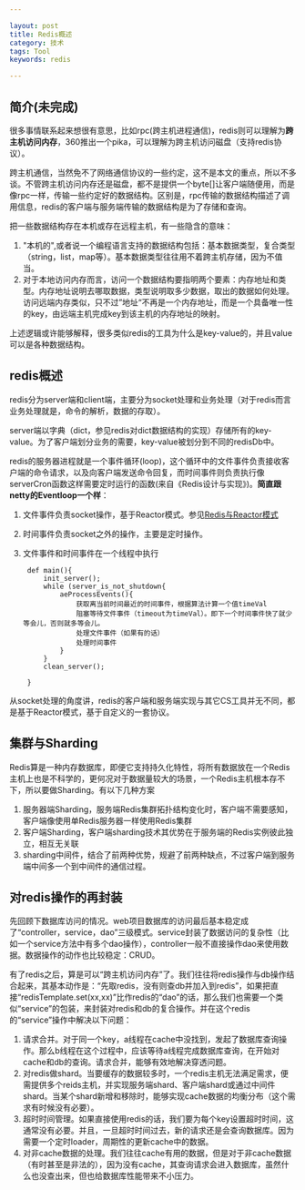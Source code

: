 ```yaml
---

layout: post
title: Redis概述
category: 技术
tags: Tool
keywords: redis

---
```


## 简介(未完成)

很多事情联系起来想很有意思，比如rpc(跨主机进程通信)，redis则可以理解为**跨主机访问内存**，360推出一个pika，可以理解为跨主机访问磁盘（支持redis协议）。

跨主机通信，当然免不了网络通信协议的一些约定，这不是本文的重点，所以不多谈。不管跨主机访问内存还是磁盘，都不是提供一个byte[]让客户端随便用，而是像rpc一样，传输一些约定好的数据结构。区别是，rpc传输的数据结构描述了调用信息，redis的客户端与服务端传输的数据结构是为了存储和查询。

把一些数据结构存在本机或存在远程主机，有一些隐含的意味：

1. "本机的",或者说一个编程语言支持的数据结构包括：基本数据类型，复合类型（string，list，map等）。基本数据类型往往用不着跨主机存储，因为不值当。
2. 对于本地访问内存而言，访问一个数据结构要指明两个要素：内存地址和类型。内存地址说明去哪取数据，类型说明取多少数据，取出的数据如何处理。访问远端内存类似，只不过”地址“不再是一个内存地址，而是一个具备唯一性的key，由远端主机完成key到该主机的内存地址的映射。

上述逻辑或许能够解释，很多类似redis的工具为什么是key-value的，并且value可以是各种数据结构。

## redis概述

redis分为server端和client端，主要分为socket处理和业务处理（对于redis而言业务处理就是，命令的解析，数据的存取）。

server端以字典（dict，参见redis对dict数据结构的实现）存储所有的key-value。为了客户端划分业务的需要，key-value被划分到不同的redisDb中。


redis的服务器进程就是一个事件循环(loop)，这个循环中的文件事件负责接收客户端的命令请求，以及向客户端发送命令回复，而时间事件则负责执行像serverCron函数这样需要定时运行的函数(来自《Redis设计与实现》)。**简直跟netty的Eventloop一个样**：

1. 文件事件负责socket操作，基于Reactor模式。参见[Redis与Reactor模式](http://www.dengshenyu.com/%E5%90%8E%E7%AB%AF%E6%8A%80%E6%9C%AF/2016/01/09/redis-reactor-pattern.html)
2. 时间事件负责socket之外的操作，主要是定时操作。
3. 文件事件和时间事件在一个线程中执行

        def main(){
			init_server();
            while (server_is_not_shutdown{
            	aeProcessEvents(){
                	获取离当前时间最近的时间事件，根据算法计算一个值timeVal
                    阻塞等待文件事件（timeout为timeVal）。即下一个时间事件快了就少等会儿，否则就多等会儿。
                    处理文件事件（如果有的话）
                    处理时间事件
                }
            }
            clean_server();

        }
        
从socket处理的角度讲，redis的客户端和服务端实现与其它CS工具并无不同，都是基于Reactor模式，基于自定义的一套协议。

## 集群与Sharding

Redis算是一种内存数据库，即便它支持持久化特性，将所有数据放在一个Redis主机上也是不科学的，更何况对于数据量较大的场景，一个Redis主机根本存不下，所以要做Sharding。有以下几种方案

1. 服务器端Sharding，服务端Redis集群拓扑结构变化时，客户端不需要感知，客户端像使用单Redis服务器一样使用Redis集群
2. 客户端Sharding，客户端sharding技术其优势在于服务端的Redis实例彼此独立，相互无关联
3. sharding中间件，结合了前两种优势，规避了前两种缺点，不过客户端到服务端中间多一个到中间件的通信过程。


## 对redis操作的再封装

先回顾下数据库访问的情况。web项目数据库的访问最后基本稳定成了“controller，service，dao”三级模式。service封装了数据访问的复杂性（比如一个service方法中有多个dao操作），controller一般不直接操作dao来使用数据。数据操作的动作也比较稳定：CRUD。

有了redis之后，算是可以“跨主机访问内存”了。我们往往将redis操作与db操作结合起来，其基本动作是：“先取redis，没有则查db并加入到redis”，如果把直接“redisTemplate.set(xx,xx)”比作redis的“dao”的话，那么我们也需要一个类似“service”的包装，来封装对redis和db的复合操作。并在这个redis的“service”操作中解决以下问题：

1. 请求合并。对于同一个key，a线程在cache中没找到，发起了数据库查询操作。那么b线程在这个过程中，应该等待a线程完成数据库查询，在开始对cache和db的查询。请求合并，能够有效地解决穿透问题。
2. 对redis做shard。当要缓存的数据较多时，一个redis主机无法满足需求，便需提供多个reids主机，并实现服务端shard、客户端shard或通过中间件shard。当某个shard新增和移除时，能够实现cache数据的均衡分布（这个需求有时候没有必要）。
3. 超时时间管理。如果直接使用redis的话，我们要为每个key设置超时时间，这通常没有必要。并且，一旦超时时间过去，新的请求还是会查询数据库。因为需要一个定时loader，周期性的更新cache中的数据。
4. 对非cache数据的处理。我们往往cache有用的数据，但是对于非cache数据（有时甚至是非法的），因为没有cache，其查询请求会进入数据库，虽然什么也没查出来，但也给数据库性能带来不小压力。